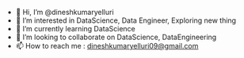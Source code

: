 - 👋 Hi, I’m @dineshkumaryelluri
- 👀 I’m interested in DataScience, Data Engineer, Exploring new thing
- 🌱 I’m currently learning DataScience
- 💞️ I’m looking to collaborate on DataScience, DataEngineering 
- 📫 How to reach me : dineshkumaryelluri09@gmail.com

<!---
dineshkumaryelluri/dineshkumaryelluri is a ✨ special ✨ repository because its `README.md` (this file) appears on your GitHub profile.
You can click the Preview link to take a look at your changes.
--->
